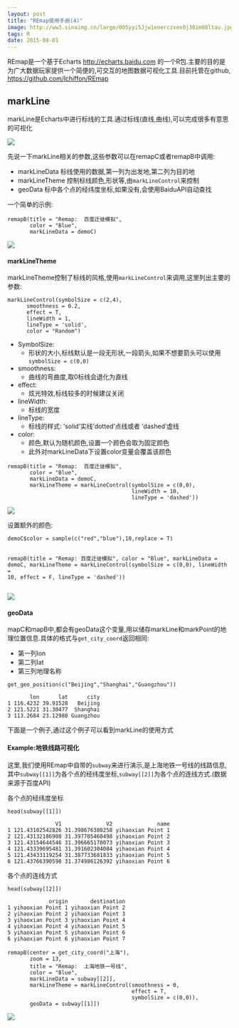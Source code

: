 ```yaml
---
layout: post
title: "REmap使用手册(4)"
image: http://ww3.sinaimg.cn/large/005yyi5Jjw1eoerczxex0j30im08ltau.jpg
tags: R
date: 2015-08-01
---
```






<p>REmap是一个基于Echarts <a href="http://echarts.baidu.com" class="uri">http://echarts.baidu.com</a> 的一个R包.主要的目的是为广大数据玩家提供一个简便的,可交互的地图数据可视化工具.目前托管在github, <a href="https://github.com/lchiffon/REmap" class="uri">https://github.com/lchiffon/REmap</a></p>
<div id="markline" class="section level2">
<h2>markLine</h2>
<p>markLine是Echarts中进行标线的工具.通过标线(直线,曲线),可以完成很多有意思的可视化</p>
<img src="http://7xr5em.com1.z0.glb.clouddn.com/15.png">
<p>先说一下markLine相关的参数,这些参数可以在remapC或者remapB中调用:</p>
<ul>
<li>markLineData 标线使用的数据,第一列为出发地,第二列为目的地</li>
<li>markLineTheme 控制标线颜色,形状等,由<code>markLineControl</code>来控制</li>
<li>geoData 标中各个点的经纬度坐标,如果没有,会使用BaiduAPI自动查找</li>
</ul>
<p>一个简单的示例:</p>
<pre class="r"><code>remapB(title = &quot;Remap:  百度迁徙模拟&quot;,
       color = &quot;Blue&quot;,
       markLineData = demoC)</code></pre>
	   <img src="http://7xr5em.com1.z0.glb.clouddn.com/15.png"><br/>
<div id="marklinetheme" class="section level4">
<h4>markLineTheme</h4>
<p>markLineTheme控制了标线的风格,使用<code>markLineControl</code>来调用,这里列出主要的参数:</p>
<pre class="r"><code>markLineControl(symbolSize = c(2,4),
      smoothness = 0.2,
      effect = T,
      lineWidth = 1,
      lineType = 'solid',
      color = &quot;Random&quot;) </code></pre>
<ul>
<li>SymbolSize:
<ul>
<li>形状的大小,标线默认是一段无形状,一段箭头,如果不想要箭头可以使用<code>symbolSize = c(0,0)</code></li>
</ul></li>
<li>smoothness:
<ul>
<li>曲线的弯曲度,取0标线会退化为直线</li>
</ul></li>
<li>effect:
<ul>
<li>炫光特效,标线较多的时候建议关闭</li>
</ul></li>
<li>lineWidth:
<ul>
<li>标线的宽度</li>
</ul></li>
<li>lineType:
<ul>
<li>标线的样式: ’solid’实线’dotted’点线或者 ’dashed’虚线</li>
</ul></li>
<li>color:
<ul>
<li>颜色,默认为随机颜色,设置一个颜色会取为固定颜色</li>
<li>此外对markLineData下设置color变量会覆盖该颜色</li>
</ul></li>
</ul>
<pre class="r"><code>remapB(title = &quot;Remap:  百度迁徙模拟&quot;,
       color = &quot;Blue&quot;,
       markLineData = demoC,
       markLineTheme = markLineControl(symbolSize = c(0,0),
                                       lineWidth = 10,
                                       lineType = 'dashed'))</code></pre>

<img src="http://7xr5em.com1.z0.glb.clouddn.com/22.png"><br/>
<p>设置额外的颜色:</p>
<pre class="r"><code>demoC$color = sample(c(&quot;red&quot;,&quot;blue&quot;),10,replace = T)

remapB(title = &quot;Remap:  百度迁徙模拟&quot;,
       color = &quot;Blue&quot;,
       markLineData = demoC,
       markLineTheme = markLineControl(symbolSize = c(0,0),
                                       lineWidth = 10,
                                       effect = F,
                                       lineType = 'dashed'))</code></pre>

<img src="http://7xr5em.com1.z0.glb.clouddn.com/23.png"><br/>
</div>
<div id="geodata" class="section level4">
<h4>geoData</h4>
<p>mapC和mapB中,都会有geoData这个变量,用以储存markLine和markPoint的地理位置信息.具体的格式与<code>get_city_coord</code>返回相同:</p>
<ul>
<li>第一列lon</li>
<li>第二列lat</li>
<li>第三列地理名称</li>
</ul>
<pre class="r"><code>get_geo_position(c(&quot;Beijing&quot;,&quot;Shanghai&quot;,&quot;Guangzhou&quot;))</code></pre>
<pre class="r"><code>       lon      lat      city
1 116.4232 39.91528   Beijing
2 121.5221 31.30477  Shanghai
3 113.2684 23.12980 Guangzhou</code></pre>
<p>下面是一个例子,通过这个例子可以看到markLine的使用方式</p>
</div>
<div id="example" class="section level4">
<h4>Example:地铁线路可视化</h4>
<p>这里,我们使用REmap中自带的<code>subway</code>来进行演示,是上海地铁一号线的线路信息,其中<code>subway[[1]]</code>为各个点的经纬度坐标,<code>subway[[2]]</code>为各个点的连线方式.(数据来源于百度API)</p>
<p>各个点的经纬度坐标</p>
<pre class="r"><code>head(subway[[1]])</code></pre>
<pre class="r"><code>               V1              V2              name
1 121.43102542826 31.398676380258 yihaoxian Point 1
2 121.43132186908 31.397705460498 yihaoxian Point 2
3 121.43154644546 31.396665178073 yihaoxian Point 3
4 121.43339695481 31.391602304084 yihaoxian Point 4
5 121.43433119254 31.387733681833 yihaoxian Point 5
6 121.43766390598 31.374986126392 yihaoxian Point 6</code></pre>
<p>各个点的连线方式</p>
<pre class="r"><code>head(subway[[2]])</code></pre>
<pre class="r"><code>             origin       destination
1 yihaoxian Point 1 yihaoxian Point 2
2 yihaoxian Point 2 yihaoxian Point 3
3 yihaoxian Point 3 yihaoxian Point 4
4 yihaoxian Point 4 yihaoxian Point 5
5 yihaoxian Point 5 yihaoxian Point 6
6 yihaoxian Point 6 yihaoxian Point 7</code></pre>
<pre class="r"><code>remapB(center = get_city_coord(&quot;上海&quot;),
       zoom = 13,
       title = &quot;Remap:  上海地铁一号线&quot;,
       color = &quot;Blue&quot;,
       markLineData = subway[[2]],
       markLineTheme = markLineControl(smoothness = 0,
                                       effect = T,
                                       symbolSize = c(0,0)),
       geoData = subway[[1]])</code></pre>
<img src="http://7xr5em.com1.z0.glb.clouddn.com/24.png">
</div>
</div>
